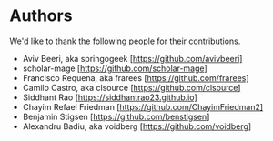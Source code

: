 Authors
=======
We'd like to thank the following people for their contributions.

  * Aviv Beeri, aka springogeek [https://github.com/avivbeeri]
  * scholar-mage [https://github.com/scholar-mage]
  * Francisco Requena, aka frarees [https://github.com/frarees]
  * Camilo Castro, aka clsource [https://github.com/clsource]
  * Siddhant Rao [https://siddhantrao23.github.io]
  * Chayim Refael Friedman [https://github.com/ChayimFriedman2]
  * Benjamin Stigsen [https://github.com/benstigsen]
  * Alexandru Badiu, aka voidberg [https://github.com/voidberg]
